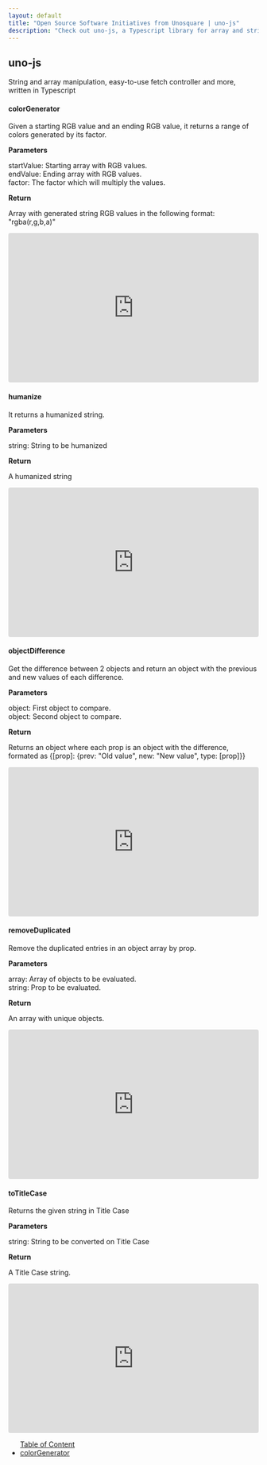 ```yaml
---
layout: default
title: "Open Source Software Initiatives from Unosquare | uno-js"
description: "Check out uno-js, a Typescript library for array and string manipulation."
---
```


<div class="container content-home">
  <h2>uno-js</h2>
  <p>String and array manipulation, easy-to-use fetch controller and more, written in Typescript</p>
</div>
<div class="container content-home pt-0">
  <div class="mb-4 col-10 p-0 d-flex flex-column">
    <div id="colorGenerator">
      <h4 class="blue-title">colorGenerator</h4>
      <p>
        Given a starting RGB value and an ending RGB value, it returns a range of colors generated by its factor.
      </p>
      <strong>Parameters</strong>
      <p>
        startValue: Starting array with RGB values. <br/>
        endValue: Ending array with RGB values. <br/>
        factor: The factor which will multiply the values.
      </p>
      <strong>Return</strong>
      <p>
        Array with generated string RGB values in the following format: "rgba(r,g,b,a)"
      </p>
    </div>
    <div>
      <iframe
        src="https://codesandbox.io/embed/uno-jscolorgenerator-ke1rl?fontsize=14&hidenavigation=1&theme=dark&previewwindow=console&view=split"
        style="width:100%; height:300px; border:0; border-radius: 4px; overflow:hidden;"
        title="uno-js/colorGenerator"
        sandbox="allow-scripts allow-same-origin"
      ></iframe>
    </div>
  </div>
</div>
<div class="gray-section">
<div class="container content-home">
  <div class="mb-4 col-10 p-0 d-flex flex-column">
    <div>
      <h4 class="blue-title">humanize</h4>
      <p>
        It returns a humanized string.
      </p>
      <strong>Parameters</strong>
      <p>
        string: String to be humanized
      </p>
      <strong>Return</strong>
      <p>
        A humanized string
      </p>
    </div>
    <div>
      <iframe
        src="https://codesandbox.io/embed/uno-jshumanize-dp40n?fontsize=14&hidenavigation=1&theme=dark&previewwindow=console&view=split"
        style="width:100%; height:300px; border:0; border-radius: 4px; overflow:hidden;"
        title="uno-js/humanize"
        sandbox="allow-scripts allow-same-origin"
      ></iframe>
    </div>
  </div>
</div>
</div>
<div class="container content-home">
  <div class="mb-4 col-10 p-0 d-flex flex-column">
    <div>
      <h4 class="blue-title">objectDifference</h4>
      <p>
        Get the difference between 2 objects and return an object with the previous and new values of each difference.
      </p>
      <strong>Parameters</strong>
      <p>
        object: First object to compare. <br/>
        object: Second object to compare.
      </p>
      <strong>Return</strong>
      <p>
        Returns an object where each prop is an object with the difference, formated as {[prop]: {prev: "Old value", new: "New value", type: [prop]}}
      </p>
    </div>
    <div>
      <iframe
        src="https://codesandbox.io/embed/uno-jsobjectdifference-q4okk?fontsize=14&hidenavigation=1&theme=dark&previewwindow=console&view=split"
        style="width:100%; height:300px; border:0; border-radius: 4px; overflow:hidden;"
        title="uno-js/objectDifference"
        sandbox="allow-scripts allow-same-origin"
      ></iframe>
    </div>
  </div>
</div>
<div class="gray-section">
<div class="container content-home">
  <div class="mb-4 col-10 p-0 d-flex flex-column">
    <div>
      <h4 class="blue-title">removeDuplicated</h4>
      <p>
        Remove the duplicated entries in an object array by prop.
      </p>
      <strong>Parameters</strong>
      <p>
        array: Array of objects to be evaluated.<br/>
        string: Prop to be evaluated.
      </p>
      <strong>Return</strong>
      <p>
        An array with unique objects. 
      </p>
    </div>
    <div>
      <iframe
        src="https://codesandbox.io/embed/uno-jsremoveduplicated-6pmtz?fontsize=14&hidenavigation=1&theme=dark&previewwindow=console&view=split"
        style="width:100%; height:300px; border:0; border-radius: 4px; overflow:hidden;"
        title="uno-js/removeDuplicated"
        sandbox="allow-scripts allow-same-origin"
      ></iframe>
    </div>
  </div>
</div>
</div>
<div class="container content-home">
  <div class="mb-4 col-10 p-0 d-flex flex-column">
    <div>
      <h4 class="blue-title">toTitleCase</h4>
      <p>
        Returns the given string in Title Case
      </p>
      <strong>Parameters</strong>
      <p>
        string: String to be converted on Title Case
      </p>
      <strong>Return</strong>
      <p>
        A Title Case string.
      </p>
    </div>
    <div>
      <iframe
        src="https://codesandbox.io/embed/uno-jstotitlecase-208pm?fontsize=14&hidenavigation=1&theme=dark&previewwindow=console&view=split"
        style="width:100%; height:300px; border:0; border-radius: 4px; overflow:hidden;"
        title="uno-js/toTitleCase"
        sandbox="allow-scripts allow-same-origin"
      ></iframe>
    </div>
  </div>
</div>
<div>
  <ul>
    <a class="navbar-brand" href="#">Table of Content</a>
    <li>
      <a class="nav-link" href="#colorGenerator">colorGenerator</a>
   </li>
</ul>
</div>